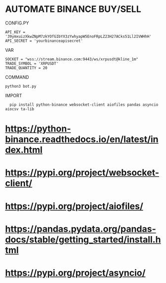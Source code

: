 # AUTOMATE BINANCE BUY/SELL

CONFIG.PY

    API_KEY = '39ymxuizXkwZNpM7zkYOfGIbYX3zYwhyapW5EnoFRpLZ23H27ACks51Ll2IVWHhH'
    API_SECRET = 'yourbinanceapisecret'

VAR

    SOCKET = "wss://stream.binance.com:9443/ws/xrpusdt@kline_1m"
    TRADE_SYMBOL = 'XRPUSDT'
    TRADE_QUANTITY = 20

COMMAND

    python3 bot.py


IMPORT

      pip install python-binance websocket-client aiofiles pandas asyncio aiocsv ta-lib

# https://python-binance.readthedocs.io/en/latest/index.html
# https://pypi.org/project/websocket-client/
# https://pypi.org/project/aiofiles/
# https://pandas.pydata.org/pandas-docs/stable/getting_started/install.html
# https://pypi.org/project/asyncio/
